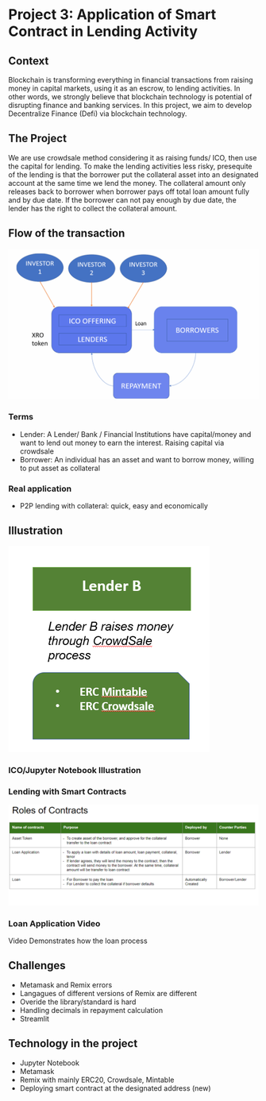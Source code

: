 # Project 3: Application of Smart Contract in Lending Activity

## Context

Blockchain is transforming everything in financial transactions from raising money in capital markets, using it as an escrow, to lending activities. In other words, we strongly believe that blockchain technology is potential of disrupting finance and banking services. In this project, we aim to develop Decentralize Finance (Defi) via blockchain technology. 

## The Project

We are use crowdsale method considering it as raising funds/ ICO, then use the capital for lending. To make the lending activities less risky, presequite of the lending is that the borrower put the collateral asset into an designated account at the same time we lend the money. The collateral amount only releases back to borrower when borrower pays off total loan amount fully and by due date. If the borrower can not pay enough by due date, the lender has the right to collect the collateral amount. 


## Flow of the transaction 

![alt=""](Resources/nimai/loan.png)


### Terms 
- Lender: A Lender/ Bank / Financial Institutions have capital/money and want to lend out money to earn the interest. Raising capital via crowdsale
- Borrower: An individual has an asset and want to borrow money, willing to put asset as collateral

### Real application
- P2P lending with collateral: quick, easy and economically 

## Illustration
![alt=""](Resources/nimai/lender.png)

### ICO/Jupyter Notebook Illustration

### Lending with Smart Contracts 
![alt=""](Resources/nimai/borrower.png)

### Loan Application Video
Video Demonstrates how the loan process

## Challenges

- Metamask and Remix errors 
- Langagues of different versions of Remix are different
- Overide the library/standard is hard
- Handling decimals in repayment calculation
- Streamlit


## Technology in the project
- Jupyter Notebook
- Metamask
- Remix with mainly ERC20, Crowdsale, Mintable
- Deploying smart contract at the designated address (new)

